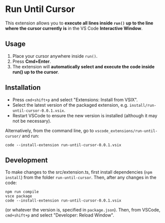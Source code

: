 # Run Until Cursor

This extension allows you to **execute all lines inside `run()` up to the line where the cursor currently is** in the VS Code **Interactive Window**.

## Usage
1. Place your cursor anywhere inside `run()`.
2. Press **Cmd+Enter**.
3. The extension will **automatically select and execute the code inside run() up to the cursor**.

## Installation

- Press `cmd+shift+p` and select "Extensions: Install from VSIX".
- Select the latest version of the packaged extension, e.g. `install/run-until-cursor-0.0.1.vsix`.
- Restart VSCode to ensure the new version is installed (although it may not be necessary).

Alternatively, from the command line, go to `vscode_extensions/run-until-cursor/` and run:
```
code --install-extension run-until-cursor-0.0.1.vsix
```

## Development

To make changes to the src/extension.ts, first install dependencies (`npm install`) from the folder `run-until-cursor`. Then, after any changes in the code:
```
npm run compile
vsce package
code --install-extension run-until-cursor-0.0.1.vsix
```
(or whatever the version is, specified in `package.json`). Then, from VSCode, `cmd+shift+p` and select "Developer: Reload Window".
